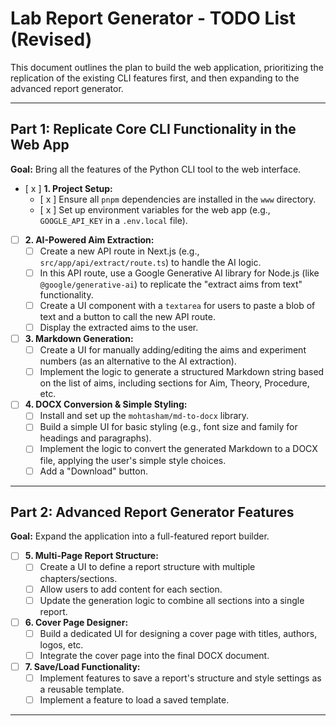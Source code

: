 # Lab Report Generator - TODO List (Revised)

This document outlines the plan to build the web application, prioritizing the replication of the existing CLI features first, and then expanding to the advanced report generator.

---

## Part 1: Replicate Core CLI Functionality in the Web App

**Goal:** Bring all the features of the Python CLI tool to the web interface.

-   [ x ] **1. Project Setup:**
    -   [ x ] Ensure all `pnpm` dependencies are installed in the `www` directory.
    -   [ x ] Set up environment variables for the web app (e.g., `GOOGLE_API_KEY` in a `.env.local` file).

-   [ ] **2. AI-Powered Aim Extraction:**
    -   [ ] Create a new API route in Next.js (e.g., `src/app/api/extract/route.ts`) to handle the AI logic.
    -   [ ] In this API route, use a Google Generative AI library for Node.js (like `@google/generative-ai`) to replicate the "extract aims from text" functionality.
    -   [ ] Create a UI component with a `textarea` for users to paste a blob of text and a button to call the new API route.
    -   [ ] Display the extracted aims to the user.

-   [ ] **3. Markdown Generation:**
    -   [ ] Create a UI for manually adding/editing the aims and experiment numbers (as an alternative to the AI extraction).
    -   [ ] Implement the logic to generate a structured Markdown string based on the list of aims, including sections for Aim, Theory, Procedure, etc.

-   [ ] **4. DOCX Conversion & Simple Styling:**
    -   [ ] Install and set up the `mohtasham/md-to-docx` library.
    -   [ ] Build a simple UI for basic styling (e.g., font size and family for headings and paragraphs).
    -   [ ] Implement the logic to convert the generated Markdown to a DOCX file, applying the user's simple style choices.
    -   [ ] Add a "Download" button.

---

## Part 2: Advanced Report Generator Features

**Goal:** Expand the application into a full-featured report builder.

-   [ ] **5. Multi-Page Report Structure:**
    -   [ ] Create a UI to define a report structure with multiple chapters/sections.
    -   [ ] Allow users to add content for each section.
    -   [ ] Update the generation logic to combine all sections into a single report.

-   [ ] **6. Cover Page Designer:**
    -   [ ] Build a dedicated UI for designing a cover page with titles, authors, logos, etc.
    -   [ ] Integrate the cover page into the final DOCX document.

-   [ ] **7. Save/Load Functionality:**
    -   [ ] Implement features to save a report's structure and style settings as a reusable template.
    -   [ ] Implement a feature to load a saved template.

---